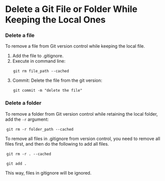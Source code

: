 # Delete a Git File or Folder While Keeping the Local Ones


### Delete a file

To remove a file from Git version control while keeping the local file.

1. Add the file to .gitignore.
2. Execute in command line:

​		```
​	git rm file_path --cached
​	```

3. Commit: Delete the file from the git version:

​		```
​	git commit -m "delete the file"
​	```

### Delete a folder

To remove a folder from Git version control while retaining the local folder, add the `-r` argument:

​		```git rm -r folder_path --cached```

To remove all files in .gitignore from version control, you need to remove all files first, and then do the following to add all files.

​		```git rm -r . --cached```

​		```git add .```

This way, files in gitignore will be ignored.

